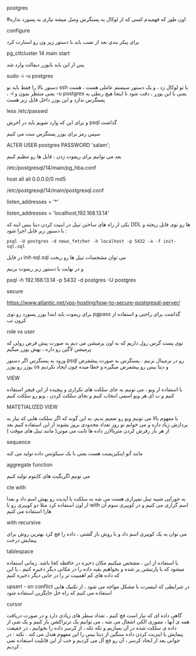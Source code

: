 postgres 

#اون طور که فهمیدم کسی که از لوکال به پستگرس وصل میشه نیازی به پسورد نداره


configure

برای پیکر بندی بعد از نصب باید با دستور زیر ون رو استارت کرد

pg_ctlcluster 14 main start


پس از این باید بایوزر دیفالت وارد شد

sudo -i -u postgres

دستور بالا را فقط باید تو ssh یا تو لوکال زد ، و یک دستور سیستم عاملی هست ،  هست ، -i یعنی منتظر بمون و -u postgres یعنی با این یوزر ، دقت شود تا اینجا هیچ ربطی به پستگرس ندارد و این یوزر داخل فایل زیر هست

less /etc/passwd  





و برای این که وارد شویم باید در آخرش psql  گذاشت

سپس رمز برای یوزر پستگرس ست می کنیم

ALTER USER postgres PASSWORD 'salam';


بعد می توانیم برای ریموت زدن ، فایل ها رو تنظیم کنیم

/etc/postgresql/14/main/pg_hba.conf


host all all 0.0.0.0/0 md5


/etc/postgresql/14/main/postgresql.conf


listen_addresses = '*'



listen_addresses = 'localhost,192.168.13.14'


یکی از راه های ساختن تیبل در اینیت کردن دیتا بیس اینه که DDL ها رو توی فایل ریخته و با دستور زیر فایل اجرا شود :

    psql -U postgres -d news_fetcher -h localhost -p 5432 -a -f init-sql.sql

در فایل init-sql.sql می توان مشخصات تیبل ها رو ریخت



و در نهایت با دستور زیر ریموت بزنیم

psql -h 192.168.13.14 -p 5432 -d postgres -U postgres


secure


https://www.atlantic.net/vps-hosting/how-to-secure-postgresql-server/



برای ریموت باید ابتدا یوزر پسورد رو توی pgpass گذاشت برای راحتی و استفاده از کرون تب   

role vs user 


توی پست گرس رول داریم
که به اون پرمیشن می دیم
به صورت پیش فرض رولی که پرمیشن لاگین رو داره ، بهش یوزر میگیم 




ورود به پستگرس
اگر دستور psql رو در ترمینال بزنیم . پستگرس به صورت پیشفرض یوزر رو یوزر os و دیتا بیس رو پیشفرض میگیره و خطا میده چون ایجاد نکردیم



VIEW


با استفاده از ویو ، می تونیم به جای سلکت های تکراری و پیچیده از این فیچر استفاده کنیم و ب ای هر ویو اسمی انتخاب کنیم و بجای سلکت کردن ، ویو رو سلکت کنیم 


MATETIALIZED VIEW 


با مفهوم بالا می تونیم ویو رو تعمیم بدیم، به این گونه که اگر سلکت هایی که نیاز به پردازش زیاد داره و می خوایم تو روز تعداد محدودی بروز بشوند از این استفاده کنیم
بعد از هر بار رفرش کردن متریالازر داده ها ثابت می مونن( مانند تیبل های موقت )


sequence


مانند آتو اینکیریمنت هست یعنی با یک سیکونس داده تولید می کنه 

aggregate function


می تونیم اگریگیت های کایتوم تولید کنیم 

cte with


یه جورایی شبیه تیبل تمپراری هست
می شه یه سلکت یا آپدیت رو بهش اسم داد و بعدا از اون استفاده کرد
مثلا  دو کوییری رو با with اسم گزاری می کنیم و در کوییری سوم آن هارا استفاده می کنیم



with recursive


می توان به یک کوییری اسم داد و با روش باز گشتی ، داده را فچ کرد
بهترین روش برای پیمایش درخت


tablespace


با استفاده از این ، مشخص میکنیم مکان ذخیره در حافظه کجا باشد.  زمانی استفاده میشود که یا پارتیشن پر شده و بخواهیم بقیه داده را در مکانی دیگر ذخیره کنیم ، یا این که داده های کم اهمییت تر را در جایی دیگر ذخیره کنیم

upsert - on conflict
در شرایطی که اینسرت با مشکل مواجه می شود ، از تکنیک هایی استفاده می کنیم که راه حل جایگزین استفاده شود 

cursor

گاهی داده ای که نیاز است فچ کنیم ، تعداد سطر های زیادی دارد و در صورت دریافت همه ی آنها ، مموری الکی اشغال می شه ، می توانیم یک ترنزاکشن باز کنیم و یک شی از داده ی سلکت شده در آن بسازیم و تکه تکه ، از کرسر داده را بخوانیم ، در حقیقت پیمایش یا ایتریت کردن داده سنگین از دیتا بیس را این مفهوم هندل می کند . نکته : در جوانی بعد از ایجاد کرسر ، آن رو فچ آل می کردیم و خب از این قابلیت استفاده نمی کردیم .
